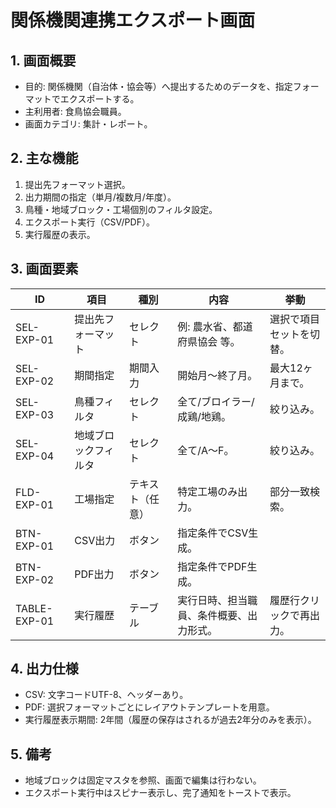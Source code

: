 # 関係機関連携エクスポート画面

## 1. 画面概要
- 目的: 関係機関（自治体・協会等）へ提出するためのデータを、指定フォーマットでエクスポートする。
- 主利用者: 食鳥協会職員。
- 画面カテゴリ: 集計・レポート。

## 2. 主な機能
1. 提出先フォーマット選択。
2. 出力期間の指定（単月/複数月/年度）。
3. 鳥種・地域ブロック・工場個別のフィルタ設定。
4. エクスポート実行（CSV/PDF）。
5. 実行履歴の表示。

## 3. 画面要素
| ID | 項目 | 種別 | 内容 | 挙動 |
| --- | --- | --- | --- | --- |
| SEL-EXP-01 | 提出先フォーマット | セレクト | 例: 農水省、都道府県協会 等。 | 選択で項目セットを切替。 |
| SEL-EXP-02 | 期間指定 | 期間入力 | 開始月〜終了月。 | 最大12ヶ月まで。 |
| SEL-EXP-03 | 鳥種フィルタ | セレクト | 全て/ブロイラー/成鶏/地鶏。 | 絞り込み。 |
| SEL-EXP-04 | 地域ブロックフィルタ | セレクト | 全て/A〜F。 | 絞り込み。 |
| FLD-EXP-01 | 工場指定 | テキスト（任意） | 特定工場のみ出力。 | 部分一致検索。 |
| BTN-EXP-01 | CSV出力 | ボタン | 指定条件でCSV生成。 |
| BTN-EXP-02 | PDF出力 | ボタン | 指定条件でPDF生成。 |
| TABLE-EXP-01 | 実行履歴 | テーブル | 実行日時、担当職員、条件概要、出力形式。 | 履歴行クリックで再出力。 |

## 4. 出力仕様
- CSV: 文字コードUTF-8、ヘッダーあり。
- PDF: 選択フォーマットごとにレイアウトテンプレートを用意。
- 実行履歴表示期間: 2年間（履歴の保存はされるが過去2年分のみを表示）。

## 5. 備考
- 地域ブロックは固定マスタを参照、画面で編集は行わない。
- エクスポート実行中はスピナー表示し、完了通知をトーストで表示。

